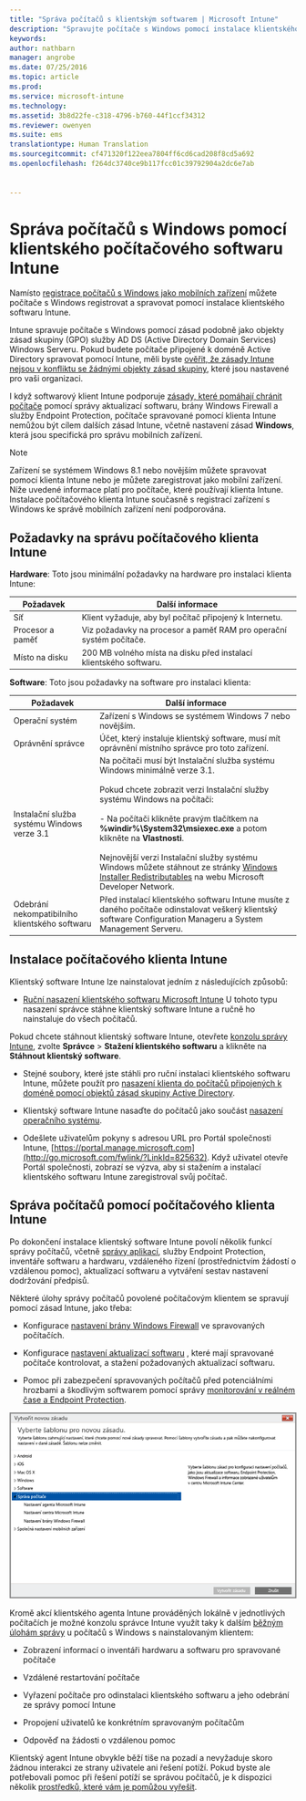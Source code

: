 ```yaml
---
title: "Správa počítačů s klientským softwarem | Microsoft Intune"
description: "Spravujte počítače s Windows pomocí instalace klientského softwaru Intune."
keywords: 
author: nathbarn
manager: angrobe
ms.date: 07/25/2016
ms.topic: article
ms.prod: 
ms.service: microsoft-intune
ms.technology: 
ms.assetid: 3b8d22fe-c318-4796-b760-44f1ccf34312
ms.reviewer: owenyen
ms.suite: ems
translationtype: Human Translation
ms.sourcegitcommit: cf471320f122eea7804ff6cd6cad208f8cd5a692
ms.openlocfilehash: f264dc3740ce9b117fcc01c39792904a2dc6e7ab


---
```


# Správa počítačů s Windows pomocí klientského počítačového softwaru Intune
Namísto [registrace počítačů s Windows jako mobilních zařízení](set-up-windows-device-management-with-microsoft-intune.md) můžete počítače s Windows registrovat a spravovat pomocí instalace klientského softwaru Intune.

Intune spravuje počítače s Windows pomocí zásad podobně jako objekty zásad skupiny (GPO) služby AD DS (Active Directory Domain Services) Windows Serveru. Pokud budete počítače připojené k doméně Active Directory spravovat pomocí Intune, měli byste [ověřit, že zásady Intune nejsou v konfliktu se žádnými objekty zásad skupiny](resolve-gpo-and-microsoft-intune-policy-conflicts.md), které jsou nastavené pro vaši organizaci.

I když softwarový klient Intune podporuje [zásady, které pomáhají chránit počítače](policies-to-protect-windows-pcs-in-microsoft-intune.md) pomocí správy aktualizací softwaru, brány Windows Firewall a služby Endpoint Protection, počítače spravované pomocí klienta Intune nemůžou být cílem dalších zásad Intune, včetně nastavení zásad **Windows**, která jsou specifická pro správu mobilních zařízení.

> [!NOTE]
> Zařízení se systémem Windows 8.1 nebo novějším můžete spravovat pomocí klienta Intune nebo je můžete zaregistrovat jako mobilní zařízení. Níže uvedené informace platí pro počítače, které používají klienta Intune. Instalace počítačového klienta Intune současně s registrací zařízení s Windows ke správě mobilních zařízení není podporována.

## Požadavky na správu počítačového klienta Intune

**Hardware**: Toto jsou minimální požadavky na hardware pro instalaci klienta Intune:

|Požadavek|Další informace|
|---------------|--------------------|
|Síť|Klient vyžaduje, aby byl počítač připojený k Internetu.|
|Procesor a paměť|Viz požadavky na procesor a paměť RAM pro operační systém počítače.|
|Místo na disku|200 MB volného místa na disku před instalací klientského softwaru.|

**Software**: Toto jsou požadavky na software pro instalaci klienta:

|Požadavek|Další informace|
|---------------|--------------------|
|Operační systém | Zařízení s Windows se systémem Windows 7 nebo novějším. |
|Oprávnění správce|Účet, který instaluje klientský software, musí mít oprávnění místního správce pro toto zařízení.|
|Instalační služba systému Windows verze 3.1|Na počítači musí být Instalační služba systému Windows minimálně verze 3.1.<br /><br />Pokud chcete zobrazit verzi Instalační služby systému Windows na počítači:<br /><br />-   Na počítači klikněte pravým tlačítkem na **%windir%\System32\msiexec.exe** a potom klikněte na **Vlastnosti**.<br /><br />Nejnovější verzi Instalační služby systému Windows můžete stáhnout ze stránky [Windows Installer Redistributables](http://go.microsoft.com/fwlink/?LinkID=234258) na webu Microsoft Developer Network.|
|Odebrání nekompatibilního klientského softwaru|Před instalací klientského softwaru Intune musíte z daného počítače odinstalovat veškerý klientský software Configuration Manageru a System Management Serveru.|

## Instalace počítačového klienta Intune
Klientský software Intune lze nainstalovat jedním z následujících způsobů:

-  [Ruční nasazení klientského softwaru Microsoft Intune](install-the-windows-pc-client-with-microsoft-intune.md#to-manually-deploy-the-client-software) U tohoto typu nasazení správce stáhne klientský software Intune a ručně ho nainstaluje do všech počítačů.

  Pokud chcete stáhnout klientský software Intune, otevřete [konzolu správy Intune](https://manage.microsoft.com), zvolte **Správce**  >  **Stažení klientského softwaru** a klikněte na **Stáhnout klientský software**.

-  Stejné soubory, které jste stáhli pro ruční instalaci klientského softwaru Intune, můžete použít pro [nasazení klienta do počítačů připojených k doméně pomocí objektů zásad skupiny Active Directory](install-the-windows-pc-client-with-microsoft-intune.md#to-automatically-deploy-the-client-software-by-using-group-policy).

-  Klientský software Intune nasaďte do počítačů jako součást [nasazení operačního systému](install-the-windows-pc-client-with-microsoft-intune.md#install-the-microsoft-intune-client-software-as-part-of-an-image).

-  Odešlete uživatelům pokyny s adresou URL pro Portál společnosti Intune, [https://portal.manage.microsoft.com](http://go.microsoft.com/fwlink/?LinkId=825632). Když uživatel otevře Portál společnosti, zobrazí se výzva, aby si stažením a instalací klientského softwaru Intune zaregistroval svůj počítač.

## Správa počítačů pomocí počítačového klienta Intune
Po dokončení instalace klientský software Intune povolí několik funkcí správy počítačů, včetně [správy aplikací](deploy-apps-in-microsoft-intune.md), služby Endpoint Protection, inventáře softwaru a hardwaru, vzdáleného řízení (prostřednictvím žádostí o vzdálenou pomoc), aktualizací softwaru a vytváření sestav nastavení dodržování předpisů.

Některé úlohy správy počítačů povolené počítačovým klientem se spravují pomocí zásad Intune, jako třeba:

-   Konfigurace [nastavení brány Windows Firewall](help-protect-windows-pcs-using-windows-firewall-policies-in-microsoft-intune.md) ve spravovaných počítačích.

-   Konfigurace [nastavení aktualizací softwaru](keep-windows-pcs-up-to-date-with-software-updates-in-microsoft-intune.md) , které mají spravované počítače kontrolovat, a stažení požadovaných aktualizací softwaru.

-   Pomoc při zabezpečení spravovaných počítačů před potenciálními hrozbami a škodlivým softwarem pomocí správy [monitorování v reálném čase a Endpoint Protection](help-secure-windows-pcs-with-endpoint-protection-for-microsoft-intune.md).

![Šablony zásad pro počítače s Windows](../media/pc_policy_template.png)

Kromě akcí klientského agenta Intune prováděných lokálně v jednotlivých počítačích je možné konzolu správce Intune využít taky k dalším [běžným úlohám správy](common-windows-pc-management-tasks-with-the-microsoft-intune-computer-client.md) u počítačů s Windows s nainstalovaným klientem:

-   Zobrazení informací o inventáři hardwaru a softwaru pro spravované počítače

-   Vzdálené restartování počítače

-   Vyřazení počítače pro odinstalaci klientského softwaru a jeho odebrání ze správy pomocí Intune

-   Propojení uživatelů ke konkrétním spravovaným počítačům

-   Odpověď na žádosti o vzdálenou pomoc

Klientský agent Intune obvykle běží tiše na pozadí a nevyžaduje skoro žádnou interakci ze strany uživatele ani řešení potíží. Pokud byste ale potřebovali pomoc při řešení potíží se správou počítačů, je k dispozici několik [prostředků, které vám je pomůžou vyřešit](/intune/troubleshoot/troubleshoot-client-setup-in-microsoft-intune).



<!--HONumber=Aug16_HO4-->


